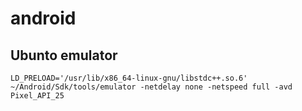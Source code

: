 # android

## Ubunto emulator
`LD_PRELOAD='/usr/lib/x86_64-linux-gnu/libstdc++.so.6'
~/Android/Sdk/tools/emulator -netdelay none -netspeed full -avd Pixel_API_25`
